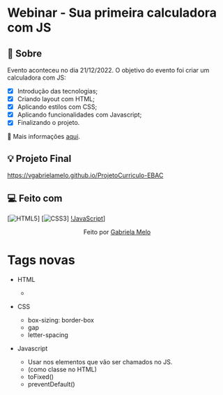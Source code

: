 # Webinar - Sua primeira calculadora com JS

## 📖 Sobre

Evento aconteceu no dia 21/12/2022. 
O objetivo do evento foi criar um calculadora com JS:

- [x] Introdução das tecnologias;
- [x] Criando layout com HTML;
- [x] Aplicando estilos com CSS;
- [x] Aplicando funcionalidades com Javascript;
- [x] Finalizando o projeto.

📌 Mais informações [aqui](https://ebaconline.com.br/webinars/prog-webinar-12-21?utm_campaign=webinar_1573_prog-webinar-12-21_email_reminder_triggered_10hours_2022-12&utm_source=email&utm_medium=email&token=eyJhbGciOiJIUzI1NiIsInR5cCI6IkpXVCJ9.eyJlbWFpbCI6InZnbWRhc2lsdmFAaG90bWFpbC5jb20iLCJzdWIiOiIwMzZlZDgxNC03ZWFhLTQwYzYtOGU2Mi1mMjljODQxYzY2YmEiLCJpYXQiOjE2NzE2NTM1NjksImV4cCI6MTY3NDI0NTU2OX0.vuRPvVlj-8iVvAO_kYMn1z7kYnOt-GyBo4eWCT8VHwU).

## 💡 Projeto Final

https://vgabrielamelo.github.io/ProjetoCurriculo-EBAC

## 💻 Feito com

[![HTML5](https://img.shields.io/badge/HTML5-E34F26?style=for-the-badge&logo=html5&logoColor=white)]
[![CSS3](https://img.shields.io/badge/CSS3-1572B6?style=for-the-badge&logo=css3&logoColor=white)]
[!JavaScript](https://img.shields.io/badge/JavaScript-323330?style=for-the-badge&logo=javascript&logoColor=F7DF1E)]

<p align="center">Feito por <a href="https://github.com/VGabrielaMelo"> Gabriela Melo </a></p>

# Tags novas 
- HTML
    - <span> 

- CSS
    - box-sizing: border-box
    - gap 
    - letter-spacing

- Javascript
    - Usar <id> nos elementos que vão ser chamados no JS.
    - <hidden> (como classe no HTML)
    - toFixed()
    - preventDefault()
